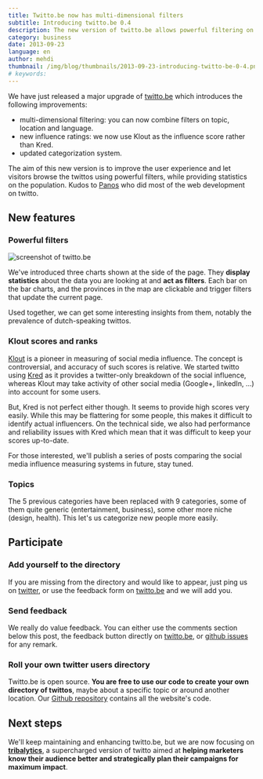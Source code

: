```yaml
---
title: Twitto.be now has multi-dimensional filters
subtitle: Introducing twitto.be 0.4
description: The new version of twitto.be allows powerful filtering on topic, location and language, and uses Klout instead of Kred social media influence score.
category: business
date: 2013-09-23
language: en
author: mehdi
thumbnail: /img/blog/thumbnails/2013-09-23-introducing-twitto-be-0-4.png
# keywords: 
---
```

We have just released a major upgrade of [twitto.be](http://twitto.be) which introduces the following improvements:

* multi-dimensional filtering: you can now combine filters on topic, location and language.
* new influence ratings: we now use Klout as the influence score rather than Kred.
* updated categorization system.

The aim of this new version is to improve the user experience and let visitors browse the twittos using powerful filters, while providing statistics on the population. Kudos to [Panos](http://gr.linkedin.com/in/psynetos) who did most of the web development on twitto.

## New features

### Powerful filters


![screenshot of twitto.be](/img/blog/twitto.be-0.4-screenshot.png "new version of twitto.be")


We've introduced three charts shown at the side of the page. They **display statistics** about the data you are looking at and **act as filters**. Each bar on the bar charts, and the provinces in the map are clickable and trigger filters that update the current page.

Used together, we can get some interesting insights from them, notably the prevalence of dutch-speaking twittos.


### Klout scores and ranks

[Klout](http://klout.com) is a pioneer in measuring of social media influence. The concept is controversial, and accuracy of such scores is relative. We started twitto using [Kred](http://kred.com) as it provides a twitter-only breakdown of the social influence, whereas Klout may take activity of other social media (Google+, linkedIn, ...) into account for some users.

But, Kred is not perfect either though. It seems to provide high scores very easily. While this may be flattering for some people, this makes it difficult to identify actual influencers. On the technical side, we also had performance and reliability issues with Kred which mean that it was difficult to keep your scores up-to-date.

For those interested, we'll publish a series of posts comparing the social media influence measuring systems in future, stay tuned.

### Topics

The 5 previous categories have been replaced with 9 categories, some of them quite generic (entertainment, business), some other more niche (design, health). This let's us categorize new people more easily.



## Participate

### Add yourself to the directory

If you are missing from the directory and would like to appear, just ping us on [twitter](https://twitter.com/intent/tweet?url=http%3A%2F%2Ftwitto.be&text=%40twitto_be%20please%20add%20me%20to&hashtags=twittoBe), or use the feedback form on [twitto.be](http://twitto.be) and we will add you.

### Send feedback

We really do value feedback. You can either use the comments section below this post, the feedback button directly on [twitto.be](http://twitto.be), or [github issues](https://github.com/Mango-information-systems/twitto_be/issues?state=open) for any remark.

### Roll your own twitter users directory

Twitto.be is open source. **You are free to use our code to create your own directory of twittos**, maybe about a specific topic or around another location. Our [Github repository](https://github.com/Mango-information-systems/twitto_be) contains all the website's code.


## Next steps

We'll keep maintaining and enhancing twitto.be, but we are now focusing on **[tribalytics](http://tribalytics.com)**, a supercharged version of twitto aimed at **helping marketers know their audience better and strategically plan their campaigns for maximum impact**.


